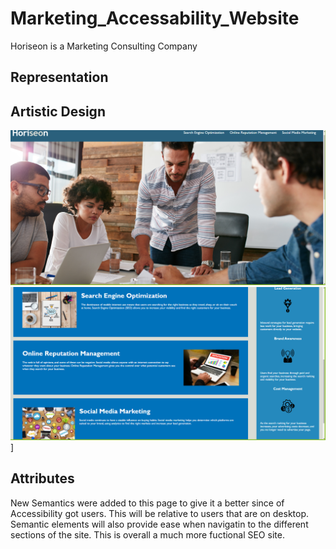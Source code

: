 # Marketing_Accessability_Website

Horiseon is a Marketing Consulting Company

## Representation

## Artistic Design

![screenshot top](images\Screen_Shot_Top.PNG)
![screenshot bottom](images\Screen_Shot_Bottom.PNG)]

## Attributes

New Semantics were added to this page to give it a better since of Accessibility got users. This will be relative to users that are on desktop. Semantic elements will also provide ease when navigatin to the different sections of the site. This is overall a much more fuctional SEO site.